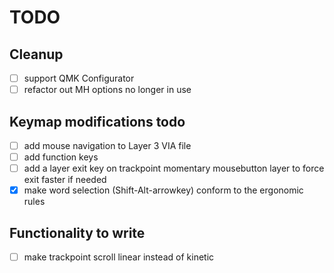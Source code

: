 # TODO

## Cleanup
- [ ] support QMK Configurator
- [ ] refactor out MH options no longer in use

## Keymap modifications todo
- [ ] add mouse navigation to Layer 3 VIA file
- [ ] add function keys
- [ ] add a layer exit key on trackpoint momentary mousebutton layer to force exit faster if needed
- [x] make word selection (Shift-Alt-arrowkey) conform to the ergonomic rules

## Functionality to write
- [ ] make trackpoint scroll linear instead of kinetic
